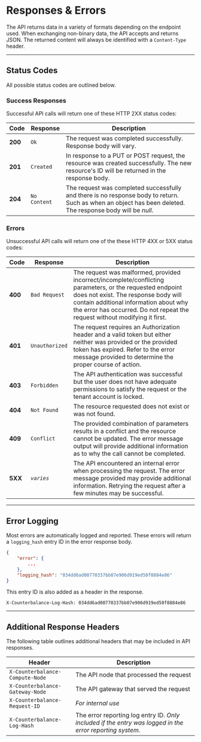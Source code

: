 # Responses & Errors

The API returns data in a variety of formats depending on the endpoint used. When exchanging non-binary data, the API accepts and returns JSON. The returned content will always be identified with a `Content-Type` header.

---

## Status Codes

All possible status codes are outlined below.

### Success Responses

Successful API calls will return one of these HTTP 2XX status codes:

Code | Response | Description
-----|----------|---------
**200** | `Ok` | The request was completed successfully. Response body will vary.
**201** | `Created` | In response to a PUT or POST request, the resource was created successfully. The new resource's ID will be returned in the response body.
**204** | `No Content` | The request was completed successfully and there is no response body to return. Such as when an object has been deleted. The response body will be _null_.


### Errors

Unsuccessful API calls will return one of the these HTTP 4XX or 5XX status codes:

Code | Response | Description
-----|----------|---------
**400** | `Bad Request` | The request was malformed, provided incorrect/incomplete/conflicting parameters, or the requested endpoint does not exist. The response body will contain additional information about why the error has occurred. Do not repeat the request without modifying it first.
**401** | `Unauthorized` | The request requires an Authorization header and a valid token but either neither was provided or the provided token has expired. Refer to the error message provided to determine the proper course of action. 
**403** | `Forbidden` | The API authentication was successful but the user does not have adequate permissions to satisfy the request or the tenant account is locked.
**404** | `Not Found` | The resource requested does not exist or was not found.
**409** | `Conflict` | The provided combination of parameters results in a conflict and the resource cannot be updated. The error message output will provide additional information as to why the call cannot be completed.
**5XX** | _`varies`_ | The API encountered an internal error when processing the request. The error message provided may provide additional information. Retrying the request after a few minutes may be successful.

---

## Error Logging

Most errors are automatically logged and reported. These errors will return a `logging_hash` entry ID in the error response body.

```json
{
    "error": {
        ...
    },
    "logging_hash": "034dd6ad00770337bb07e906d919ed50f8884e86"
}
```

This entry ID is also added as a header in the response.

```
X-Counterbalance-Log-Hash: 034dd6ad00770337bb07e906d919ed50f8884e86
```

---

## Additional Response Headers

The following table outlines additional headers that may be included in API responses.

Header | Description
-------|------------
`X-Counterbalance-Compute-Node` | The API node that processed the request
`X-Counterbalance-Gateway-Node` | The API gateway that served the request
`X-Counterbalance-Request-ID`   | _For internal use_
`X-Counterbalance-Log-Hash`     | The error reporting log entry ID. _Only included if the entry was logged in the error reporting system._

